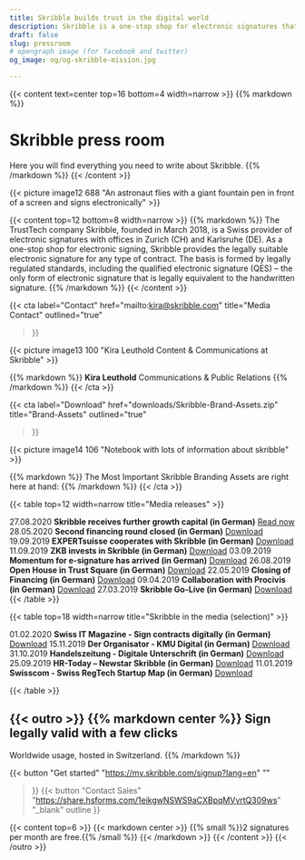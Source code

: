 ```yaml
---
title: Skribble builds trust in the digital world
description: Skribble is a one-stop shop for electronic signatures that makes signature processes 100% digital. Skribble provides the legally suitable electronic signature for every type of contract.
draft: false
slug: pressroom
# opengraph image (for facebook and twitter)
og_image: og/og-skribble-mission.jpg

---
```


{{< content text=center top=16 bottom=4 width=narrow >}}
{{% markdown %}}
# Skribble press room
Here you will find everything you need to write about Skribble.
{{% /markdown %}}
{{< /content >}}

{{< picture image12 688 "An astronaut flies with a giant fountain pen in front of a screen and signs electronically" >}}

{{< content top=12 bottom=8 width=narrow >}}
{{% markdown %}}
The TrustTech company Skribble, founded in March 2018, is a Swiss provider of electronic signatures with offices in Zurich (CH) and Karlsruhe (DE). As a one-stop shop for electronic signing, Skribble provides the legally suitable electronic signature for any type of contract. The basis is formed by legally regulated standards, including the qualified electronic signature (QES) – the only form of electronic signature that is legally equivalent to the handwritten signature.
{{% /markdown %}}
{{< /content >}}

{{< cta
  label="Contact"
  href="mailto:kira@skribble.com"
  title="Media Contact"
  outlined="true"
>}}

{{< picture image13 100 "Kira Leuthold Content & Communications at Skribble" >}}

{{% markdown %}}
**Kira Leuthold**
Communications & Public Relations
{{% /markdown %}}
{{< /cta >}}

{{< cta
  label="Download"
  href="downloads/Skribble-Brand-Assets.zip"
  title="Brand-Assets"
  outlined="true"
>}}

{{< picture image14 106 "Notebook with lots of information about skribble" >}}

{{% markdown %}}
The Most Important Skribble Branding Assets are right here at hand:
{{% /markdown %}}
{{< /cta >}}

{{< table top=12 width=narrow title="Media releases" >}}
<tr>
  <td>27.08.2020</td>
  <td><strong>Skribble receives further growth capital (in German)</strong></td>
  <td>
    <a href="https://news.skribble.com/facebook-early-stage-investor-beteiligt-sich-an-skribble" target="_blank">Read now</a>
  </td>
</tr>
<tr>
  <td>28.05.2020</td>
  <td><strong>Second financing round closed (in German)</strong></td>
  <td>
    <a href="downloads/20200528_Medienmitteilung_Abschluss_Finanzierungsrunde_Skribble.pdf" target="_blank">Download</a>
  </td>
</tr>
<tr>
  <td>19.09.2019</td>
  <td><strong>EXPERTsuisse cooperates with Skribble (in German)</strong></td>
  <td>
    <a href="downloads/20190919-Medienmitteilung-EXPERTsuisse-kooperiert-mit-Skribble.pdf" target="_blank">Download</a>
  </td>
</tr>
<tr>
  <td>11.09.2019</td>
  <td><strong>ZKB invests in Skribble (in German)</strong></td>
  <td>
    <a href="downloads/20190911-Medienmitteilung-ZKB-investiert-in-Skribble.pdf" target="_blank">Download</a>
  </td>
</tr>
<tr>
  <td>03.09.2019</td>
  <td><strong>Momentum for e-signature has arrived (in German)</strong></td>
  <td>
    <a href="downloads/20190903-Das-Momentum-für-die-elektronische-Signatur-ist-da.pdf" target="_blank">Download</a>
  </td>
</tr>
<tr>
  <td>26.08.2019</td>
  <td><strong>Open House in Trust Square (in German)</strong></td>
  <td>
    <a href="downloads/20190826-Digitaltag-im-Trust-Square-mit-Skribble.pdf" target="_blank">Download</a>
  </td>
</tr>
<tr>
  <td>22.05.2019</td>
  <td><strong>Closing of Financing (in German)</strong></td>
  <td>
    <a href="downloads/20190522-medienmitteilung-skribble-abschluss-finanzierungsrunde.pdf" target="_blank">Download</a>
  </td>
</tr>
  <td>09.04.2019</td>
  <td><strong>Collaboration with Procivis (in German)</strong></td>
  <td>
    <a href="downloads/20190409-press-release-procivis-skribble-collaboration.pdf" target="_blank">Download</a>
  </td>
</tr>
<tr>
  <td style="width:10%;">27.03.2019</td>
  <td style="width:80%;"><strong>Skribble Go-Live (in German)</strong></td>
  <td style="width:10%;">
    <a href="downloads/20190327-medienmitteilung-skribble-go-live.pdf" target="_blank">Download</a>
  </td>
</tr>
{{< /table >}}

{{< table top=18 width=narrow title="Skribble in the media (selection)" >}}
<tr>
  <td style="width:10%;">01.02.2020</td>
  <td style="width:80%;"><strong>Swiss IT Magazine - Sign contracts digitally (in German)</strong></td>
  <td style="width:10%;">
    <a href="downloads/20200230_Swiss-IT-Magazin.pdf" target="_blank">Download</a>
  </td>
</tr>
<tr>
  <td style="width:10%;">15.11.2019</td>
  <td style="width:80%;"><strong>Der Organisator - KMU Digital (in German)</strong></td>
  <td style="width:10%;">
    <a href="downloads/20191115_Der_Organisator_Skribble.pdf" target="_blank">Download</a>
  </td>
</tr>
<tr>
  <td>31.10.2019</td>
  <td><strong>Handelszeitung - Digitale Unterschrift (in German)</strong></td>
  <td>
    <a href="downloads/20191031-Handelzeitung.pdf" target="_blank">Download</a>
  </td>
</tr>
<tr>
  <td>25.09.2019</td>
  <td><strong>HR-Today – Newstar Skribble (in German)</strong></td>
  <td>
    <a href="downloads/20190925_HRToday_Skribble.pdf" target="_blank">Download</a>
  </td>
</tr>
<tr>
  <td>11.01.2019</td>
  <td><strong>Swisscom - Swiss RegTech Startup Map (in German)</strong></td>
  <td>
    <a href="downloads/20190111_Swisscom_RegTechMap_Skribble.pdf" target="_blank">Download</a>
  </td>
</tr>

{{< /table >}}

[//]: # (--------------------------------------------------------------------------------------------------------------)

{{< outro >}}
{{% markdown center %}}
Sign legally valid with 
a few clicks
---
Worldwide usage, hosted in Switzerland.
{{% /markdown %}}

{{< button
  "Get started"
  "https://my.skribble.com/signup?lang=en"
  ""
>}}
{{< button
  "Contact Sales"
  "https://share.hsforms.com/1eikgwNSWS9aCXBpqMVvrtQ309ws"
  "_blank"
  outline
>}}

{{< content top=6 >}}
{{< markdown center >}}
{{% small %}}2 signatures per month are free.{{% /small %}} 
{{< /markdown >}}
{{< /content >}}
{{< /outro >}}
